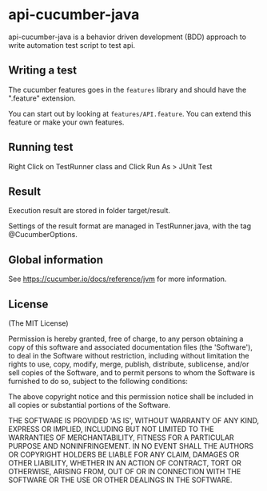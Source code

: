 api-cucumber-java
=================

api-cucumber-java is a behavior driven development (BDD) approach to write automation test script to test api.

Writing a test
--------------

The cucumber features goes in the `features` library and should have the ".feature" extension.

You can start out by looking at `features/API.feature`. You can extend this feature or make your own features.

Running test
--------------

Right Click on TestRunner class and Click Run As  > JUnit Test


Result
------


Execution result are stored in folder target/result.

Settings of the result format are managed in TestRunner.java, with the tag @CucumberOptions.

Global information
------------------

See https://cucumber.io/docs/reference/jvm for more information.


License
-------

(The MIT License)

Permission is hereby granted, free of charge, to any person obtaining a copy of this software and associated documentation files (the 'Software'), to deal in the Software without restriction, including without limitation the rights to use, copy, modify, merge, publish, distribute, sublicense, and/or sell copies of the Software, and to permit persons to whom the Software is furnished to do so, subject to the following conditions:

The above copyright notice and this permission notice shall be included in all copies or substantial portions of the Software.

THE SOFTWARE IS PROVIDED 'AS IS', WITHOUT WARRANTY OF ANY KIND, EXPRESS OR IMPLIED, INCLUDING BUT NOT LIMITED TO THE WARRANTIES OF MERCHANTABILITY, FITNESS FOR A PARTICULAR PURPOSE AND NONINFRINGEMENT. IN NO EVENT SHALL THE AUTHORS OR COPYRIGHT HOLDERS BE LIABLE FOR ANY CLAIM, DAMAGES OR OTHER LIABILITY, WHETHER IN AN ACTION OF CONTRACT, TORT OR OTHERWISE, ARISING FROM, OUT OF OR IN CONNECTION WITH THE SOFTWARE OR THE USE OR OTHER DEALINGS IN THE SOFTWARE.